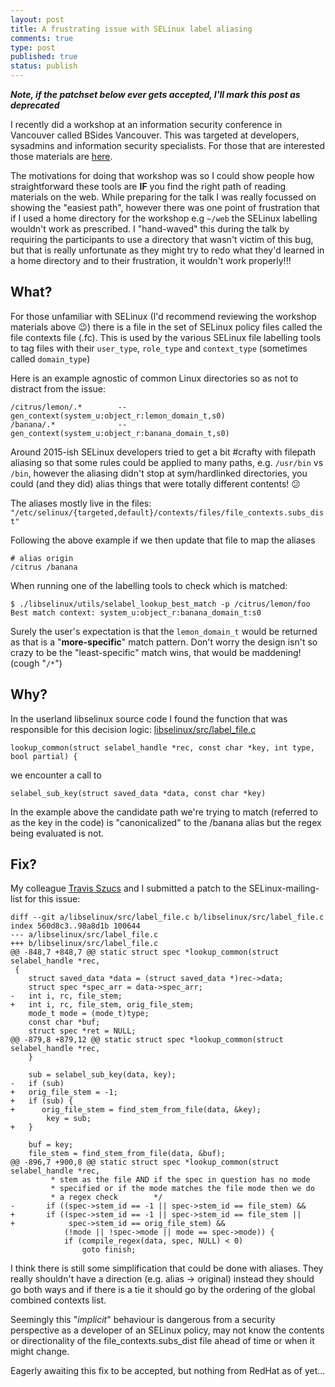 ```yaml
---
layout: post
title: A frustrating issue with SELinux label aliasing 
comments: true
type: post
published: true
status: publish
---
```

_**Note, if the patchset below ever gets accepted, I'll mark this post as deprecated**_

I recently did a workshop at an information security conference in Vancouver called BSides Vancouver. This was targeted at developers, sysadmins and information security specialists. For those that are interested those materials are [here](https://github.com/cmdinc/selinux-workshop).

The motivations for doing that workshop was so I could show people how straightforward these tools are **IF** you find the right path of reading materials on the web. While preparing for the talk I was really focussed on showing the "easiest path", however there was one point of frustration that if I used a home directory for the workshop e.g `~/web` the SELinux labelling wouldn't work as prescribed. I "hand-waved" this during the talk by requiring the participants to use a directory that wasn't victim of this bug, but that is really unfortunate as they might try to redo what they'd learned in a home directory and to their frustration, it wouldn't work properly!!!

## What?

For those unfamiliar with SELinux (I'd recommend reviewing the workshop materials above 😉) there is a file in the set of SELinux policy files called the file contexts file (.fc). This is used by the various SELinux file labelling tools to tag files with their `user_type`, `role_type` and `context_type` (sometimes called `domain_type`) 

Here is an example agnostic of common Linux directories so as not to distract from the issue:

```
/citrus/lemon/.*        --       gen_context(system_u:object_r:lemon_domain_t,s0)
/banana/.*              --       gen_context(system_u:object_r:banana_domain_t,s0)
```

Around 2015-ish SELinux developers tried to get a bit #crafty with filepath aliasing so that some rules could be applied to many paths, e.g. `/usr/bin` vs `/bin`, however the aliasing didn't stop at sym/hardlinked directories, you could (and they did) alias things that were totally different contents! 😕

The aliases mostly live in the files: 
`"/etc/selinux/{targeted,default}/contexts/files/file_contexts.subs_dist"`

Following the above example if we then update that file to map the aliases
```
# alias origin
/citrus /banana
```

When running one of the labelling tools to check which is matched:
```
$ ./libselinux/utils/selabel_lookup_best_match -p /citrus/lemon/foo
Best match context: system_u:object_r:banana_domain_t:s0
```

Surely the user's expectation is that the `lemon_domain_t` would be returned as that is a "**more-specific**" match pattern. Don't worry the design isn't so crazy to be the "least-specific" match wins, that would be maddening! (cough "`/*`")

## Why?

In the userland libselinux source code I found the function that was responsible for this decision logic: [libselinux/src/label_file.c](https://github.com/SELinuxProject/selinux/blob/master/libselinux/src/label_file.c#L844)

```
lookup_common(struct selabel_handle *rec, const char *key, int type, bool partial) {
```

we encounter a call to
```
selabel_sub_key(struct saved_data *data, const char *key)
```

In the example above the candidate path we're trying to match (referred to as the key in the code) is "canonicalized" to the /banana alias but the regex being evaluated is not. 

## Fix?

My colleague [Travis Szucs](https://twitter.com/travisszucs) and I submitted a patch to the SELinux-mailing-list for this issue:


```
diff --git a/libselinux/src/label_file.c b/libselinux/src/label_file.c
index 560d8c3..98a8d1b 100644
--- a/libselinux/src/label_file.c
+++ b/libselinux/src/label_file.c
@@ -848,7 +848,7 @@ static struct spec *lookup_common(struct selabel_handle *rec,
 {
    struct saved_data *data = (struct saved_data *)rec->data;
    struct spec *spec_arr = data->spec_arr;
-   int i, rc, file_stem;
+   int i, rc, file_stem, orig_file_stem;
    mode_t mode = (mode_t)type;
    const char *buf;
    struct spec *ret = NULL;
@@ -879,8 +879,12 @@ static struct spec *lookup_common(struct selabel_handle *rec,
    }   
 
    sub = selabel_sub_key(data, key);
-   if (sub)
+   orig_file_stem = -1; 
+   if (sub) {
+      orig_file_stem = find_stem_from_file(data, &key);
        key = sub;
+   }   
 
    buf = key;
    file_stem = find_stem_from_file(data, &buf);
@@ -896,7 +900,8 @@ static struct spec *lookup_common(struct selabel_handle *rec,
         * stem as the file AND if the spec in question has no mode
         * specified or if the mode matches the file mode then we do
         * a regex check        */  
-       if ((spec->stem_id == -1 || spec->stem_id == file_stem) &&
+       if ((spec->stem_id == -1 || spec->stem_id == file_stem ||  
+            spec->stem_id == orig_file_stem) &&
            (!mode || !spec->mode || mode == spec->mode)) {
            if (compile_regex(data, spec, NULL) < 0)
                goto finish;
```

I think there is still some simplification that could be done with aliases. They really shouldn't have a direction (e.g. alias → original) instead they should go both ways and if there is a tie it should go by the ordering of the global combined contexts list.

Seemingly this "*implicit*" behaviour is dangerous from a security perspective as a developer of an SELinux policy, may not know the contents or directionality of the file_contexts.subs_dist file ahead of time or when it might change.

Eagerly awaiting this fix to be accepted, but nothing from RedHat as of yet...

